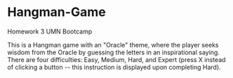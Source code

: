 # Hangman-Game
Homework 3 UMN Bootcamp


This is a Hangman game with an "Oracle" theme, where the player seeks wisdom from the Oracle by guessing the letters in an inspirational saying. There are four difficulties: Easy, Medium, Hard, and Expert (press X instead of clicking a button -- this instruction is displayed upon completing Hard).
